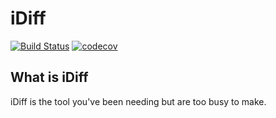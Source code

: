 # iDiff

[![Build
Status](https://travis-ci.org/GoogleCloudPlatform/runtimes-common.svg?branch=master)](https://travis-ci.org/GoogleCloudPlatform/runtimes-common)
[![codecov](https://codecov.io/gh/GoogleCloudPlatform/runtimes-common/branch/master/graph/badge.svg)](https://codecov.io/gh/GoogleCloudPlatform/runtimes-common)

## What is iDiff

iDiff is the tool you've been needing but are too busy to make.
